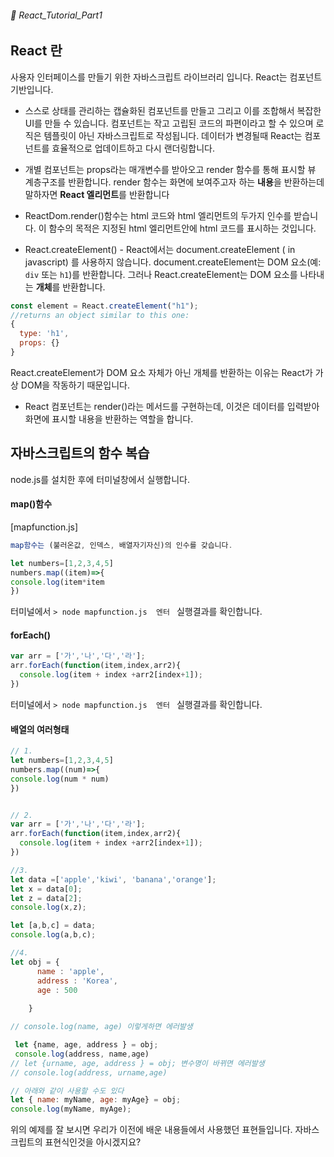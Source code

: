 ###### 🌵 React_Tutorial_Part1

## React 란 
사용자 인터페이스를 만들기 위한 자바스크립트 라이브러리 입니다. React는 컴포넌트 기반입니다.   

- 스스로 상태를 관리하는 캡슐화된 컴포넌트를 만들고 그리고 이를 조합해서 복잡한 UI를 만들 수 있습니다. 컴포넌트는 작고 고립된 코드의 파편이라고 할 수 있으며 로직은 템플릿이 아닌 자바스크립트로 작성됩니다. 데이터가 변경될때 React는 컴포넌트를 효율적으로 업데이트하고 다시 랜더링합니다.  

- 개별 컴포넌트는 props라는 매개변수를 받아오고 render 함수를 통해 표시할 뷰 계층구조를 반환합니다.
render 함수는 화면에 보여주고자 하는 <b>내용</b>을 반환하는데 말하자면 <b>React 엘리먼트</b>를 반환합니다

- ReactDom.render()함수는 html 코드와 html 엘리먼트의 두가지 인수를 받습니다. 이 함수의 목적은 지정된 html 엘리먼트안에 html 코드를 표시하는 것입니다.   
- React.createElement() - React에서는 document.createElement ( in javascript) 를 사용하지 않습니다. document.createElement는 DOM 요소(예: ```div``` 또는 ```h1```)를 반환합니다. 그러나 React.createElement는 DOM 요소를 나타내는 <b>개체</b>를 반환합니다.   
```js
const element = React.createElement("h1");
//returns an object similar to this one:
{
  type: 'h1',
  props: {}
} 
```

React.createElement가 DOM 요소 자체가 아닌 개체를 반환하는 이유는 React가 가상 DOM을 작동하기 때문입니다. 


- React 컴포넌트는 render()라는 메서드를 구현하는데, 이것은 데이터를 입력받아 화면에 표시할 내용을 반환하는 역할을 합니다.


##  자바스크립트의 함수 복습 
node.js를 설치한 후에 터미널창에서 실행합니다.    
 
#### map()함수
[mapfunction.js]

```js
map함수는 (불러온값, 인덱스, 배열자기자신)의 인수를 갖습니다. 

let numbers=[1,2,3,4,5]
numbers.map((item)=>{
console.log(item*item
})
```   
터미널에서 ```> node mapfunction.js  엔터 ``` 실행결과를 확인합니다. 


#### forEach()
``` js
var arr = ['가','나','다','라'];
arr.forEach(function(item,index,arr2){ 
  console.log(item + index +arr2[index+1]); 
})

```  
터미널에서 ```> node mapfunction.js  엔터 ``` 실행결과를 확인합니다. 

#### 배열의 여러형태 
``` js
// 1.
let numbers=[1,2,3,4,5]
numbers.map((num)=>{
console.log(num * num)
})


// 2.
var arr = ['가','나','다','라'];
arr.forEach(function(item,index,arr2){ 
  console.log(item + index +arr2[index+1]); 
})

//3.
let data =['apple','kiwi', 'banana','orange'];
let x = data[0];
let z = data[2];
console.log(x,z);

let [a,b,c] = data;
console.log(a,b,c);

//4.
let obj = {
      name : 'apple',
      address : 'Korea',
      age : 500
      
    }

// console.log(name, age) 이렇게하면 에러발생

 let {name, age, address } = obj;
 console.log(address, name,age)
// let {urname, age, address } = obj; 변수명이 바뀌면 에러발생
// console.log(address, urname,age)

// 아래와 같이 사용할 수도 있다
let { name: myName, age: myAge} = obj;
console.log(myName, myAge);

```

위의 예제를 잘 보시면 우리가 이전에 배운 내용들에서 사용했던 표현들입니다. 자바스크립트의 표현식인것을 아시겠지요?

 
